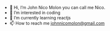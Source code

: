- 👋 Hi, I’m John Nico Molon you can call me Nico.
- 👀 I’m interested in coding
- 🌱 I’m currently learning reactjs
- 📫 How to reach me johnnicomolon@gmail.com

<!---
jhnnicob/jhnnicob is a ✨ special ✨ repository because its `README.md` (this file) appears on your GitHub profile.
You can click the Preview link to take a look at your changes.
--->
